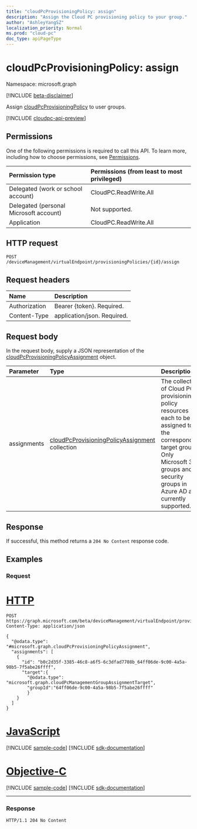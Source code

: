```yaml
---
title: "cloudPcProvisioningPolicy: assign"
description: "Assign the Cloud PC provisioning policy to your group."
author: "AshleyYangSZ"
localization_priority: Normal
ms.prod: "cloud-pc"
doc_type: apiPageType
---
```


# cloudPcProvisioningPolicy: assign

Namespace: microsoft.graph

[!INCLUDE [beta-disclaimer](../../includes/beta-disclaimer.md)]

Assign [cloudPcProvisioningPolicy](../resources/cloudpcprovisioningpolicy.md) to user groups.

[!INCLUDE [cloudpc-api-preview](../../includes/cloudpc-api-preview.md)]

## Permissions

One of the following permissions is required to call this API. To learn more, including how to choose permissions, see [Permissions](/graph/permissions-reference).

|Permission type|Permissions (from least to most privileged)|
|:---|:---|
|Delegated (work or school account)|CloudPC.ReadWrite.All|
|Delegated (personal Microsoft account)|Not supported.|
|Application|CloudPC.ReadWrite.All|

## HTTP request

<!-- {
  "blockType": "ignored"
}
-->

``` http
POST /deviceManagement/virtualEndpoint/provisioningPolicies/{id}/assign
```

## Request headers

|Name|Description|
|:---|:---|
|Authorization|Bearer {token}. Required.|
|Content-Type|application/json. Required.|

## Request body

In the request body, supply a JSON representation of the [cloudPcProvisioningPolicyAssignment](../resources/cloudpcprovisioningpolicyassignment.md) object.

|Parameter|Type|Description|
|:---|:---|:---|
|assignments|[cloudPcProvisioningPolicyAssignment](../resources/cloudpcprovisioningpolicyassignment.md) collection | The collection of Cloud PC provisioning policy resources each to be assigned to the corresponding target group. Only Microsoft 365 groups and security groups in Azure AD are currently supported. |

## Response

If successful, this method returns a `204 No Content` response code.

## Examples

### Request


# [HTTP](#tab/http)
<!-- {
  "blockType": "request",
  "name": "assign_cloudpcprovisioningpolicy",
  "@odata.type": "microsoft.graph.cloudPcProvisioningPolicyAssignment",
}
-->

``` http
POST https://graph.microsoft.com/beta/deviceManagement/virtualEndpoint/provisioningPolicies/{id}/assign
Content-Type: application/json

{
  "@odata.type": "#microsoft.graph.cloudPcProvisioningPolicyAssignment",
  "assignments": [
    {
      "id": "b0c2d35f-3385-46c8-a6f5-6c3dfad7708b_64ff06de-9c00-4a5a-98b5-7f5abe26ffff",
      "target":{
        "@odata.type": "microsoft.graph.cloudPcManagementGroupAssignmentTarget",
        "groupId":"64ff06de-9c00-4a5a-98b5-7f5abe26ffff"
        }
    }
  ]
}
```
# [JavaScript](#tab/javascript)
[!INCLUDE [sample-code](../includes/snippets/javascript/assign-cloudpcprovisioningpolicy-javascript-snippets.md)]
[!INCLUDE [sdk-documentation](../includes/snippets/snippets-sdk-documentation-link.md)]

# [Objective-C](#tab/objc)
[!INCLUDE [sample-code](../includes/snippets/objc/assign-cloudpcprovisioningpolicy-objc-snippets.md)]
[!INCLUDE [sdk-documentation](../includes/snippets/snippets-sdk-documentation-link.md)]

---


### Response

<!-- {
  "blockType": "response",
  "truncated": true
}
-->

``` http
HTTP/1.1 204 No Content
```

